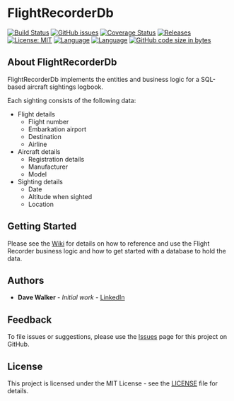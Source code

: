 # FlightRecorderDb

[![Build Status](https://github.com/davewalker5/FlightRecorderDb/workflows/.NET%20Core%20CI%20Build/badge.svg)](https://github.com/davewalker5/FlightRecorderDb/actions)
[![GitHub issues](https://img.shields.io/github/issues/davewalker5/FlightRecorderDb)](https://github.com/davewalker5/FlightRecorderDb/issues)
[![Coverage Status](https://coveralls.io/repos/github/davewalker5/FlightRecorderDb/badge.svg?branch=master)](https://coveralls.io/github/davewalker5/FlightRecorderDb?branch=master)
[![Releases](https://img.shields.io/github/v/release/davewalker5/FlightRecorderDb.svg?include_prereleases)](https://github.com/davewalker5/FlightRecorderDb/releases)
[![License: MIT](https://img.shields.io/badge/License-MIT-blue.svg)](https://github.com/davewalker5/FlightRecorderDb/blob/master/LICENSE)
[![Language](https://img.shields.io/badge/language-c%23-blue.svg)](https://github.com/davewalker5/FlightRecorderDb/)
[![Language](https://img.shields.io/badge/database-SQLite-blue.svg)](https://github.com/davewalker5/FlightRecorderDb/)
[![GitHub code size in bytes](https://img.shields.io/github/languages/code-size/davewalker5/FlightRecorderDb)](https://github.com/davewalker5/FlightRecorderDb/)

## About FlightRecorderDb

FlightRecorderDb implements the entities and business logic for a SQL-based aircraft sightings logbook.

Each sighting consists of the following data:

- Flight details
  - Flight number
  - Embarkation airport
  - Destination
  - Airline
- Aircraft details
  - Registration details
  - Manufacturer
  - Model
- Sighting details
  - Date
  - Altitude when sighted
  - Location

## Getting Started

Please see the [Wiki](https://github.com/davewalker5/FlightRecorderDb/wiki) for details on how to reference and use the Flight Recorder business logic and how to get started with a database to hold the data.

## Authors

- **Dave Walker** - _Initial work_ - [LinkedIn](https://www.linkedin.com/in/davewalker5/)

## Feedback

To file issues or suggestions, please use the [Issues](https://github.com/davewalker5/FlightRecorderDb/issues) page for this project on GitHub.

## License

This project is licensed under the MIT License - see the [LICENSE](LICENSE) file for details.
